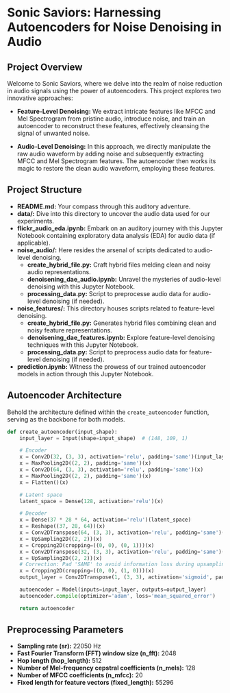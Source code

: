 # Sonic Saviors: Harnessing Autoencoders for Noise Denoising in Audio

## Project Overview

Welcome to Sonic Saviors, where we delve into the realm of noise reduction in audio signals using the power of autoencoders. This project explores two innovative approaches:

- **Feature-Level Denoising:** We extract intricate features like MFCC and Mel Spectrogram from pristine audio, introduce noise, and train an autoencoder to reconstruct these features, effectively cleansing the signal of unwanted noise.

- **Audio-Level Denoising:** In this approach, we directly manipulate the raw audio waveform by adding noise and subsequently extracting MFCC and Mel Spectrogram features. The autoencoder then works its magic to restore the clean audio waveform, employing these features.

## Project Structure

- **README.md:** Your compass through this auditory adventure.
- **data/:** Dive into this directory to uncover the audio data used for our experiments.
- **flickr_audio_eda.ipynb:** Embark on an auditory journey with this Jupyter Notebook containing exploratory data analysis (EDA) for audio data (if applicable).
- **noise_audio/:** Here resides the arsenal of scripts dedicated to audio-level denoising.
  - **create_hybrid_file.py:** Craft hybrid files melding clean and noisy audio representations.
  - **denoisening_dae_audio.ipynb:** Unravel the mysteries of audio-level denoising with this Jupyter Notebook.
  - **processing_data.py:** Script to preprocesse audio data for audio-level denoising (if needed).
- **noise_features/:** This directory houses scripts related to feature-level denoising.
  - **create_hybrid_file.py:** Generates hybrid files combining clean and noisy feature representations.
  - **denoisening_dae_features.ipynb:** Explore feature-level denoising techniques with this Jupyter Notebook.
  - **processing_data.py:** Script to preprocess audio data for feature-level denoising (if needed).
- **prediction.ipynb:** Witness the prowess of our trained autoencoder models in action through this Jupyter Notebook.

## Autoencoder Architecture

Behold the architecture defined within the `create_autoencoder` function, serving as the backbone for both models.

```python
def create_autoencoder(input_shape):
    input_layer = Input(shape=input_shape)  # (148, 109, 1)

    # Encoder
    x = Conv2D(32, (3, 3), activation='relu', padding='same')(input_layer)
    x = MaxPooling2D((2, 2), padding='same')(x)
    x = Conv2D(64, (3, 3), activation='relu', padding='same')(x)
    x = MaxPooling2D((2, 2), padding='same')(x)
    x = Flatten()(x)

    # Latent space
    latent_space = Dense(128, activation='relu')(x)

    # Decoder
    x = Dense(37 * 28 * 64, activation='relu')(latent_space)
    x = Reshape((37, 28, 64))(x)
    x = Conv2DTranspose(64, (3, 3), activation='relu', padding='same')(x)
    x = UpSampling2D((2, 2))(x)
    x = Cropping2D(cropping=((0, 0), (0, 1)))(x)
    x = Conv2DTranspose(32, (3, 3), activation='relu', padding='same')(x)
    x = UpSampling2D((2, 2))(x)
    # Correction: Pad 'SAME' to avoid information loss during upsampling
    x = Cropping2D(cropping=((0, 0), (1, 0)))(x)
    output_layer = Conv2DTranspose(1, (3, 3), activation='sigmoid', padding='same')(x)

    autoencoder = Model(inputs=input_layer, outputs=output_layer)
    autoencoder.compile(optimizer='adam', loss='mean_squared_error')

    return autoencoder

```
## Preprocessing Parameters

- **Sampling rate (sr):** 22050 Hz
- **Fast Fourier Transform (FFT) window size (n_fft):** 2048
- **Hop length (hop_length):** 512
- **Number of Mel-frequency cepstral coefficients (n_mels):** 128
- **Number of MFCC coefficients (n_mfcc):** 20
- **Fixed length for feature vectors (fixed_length):** 55296
